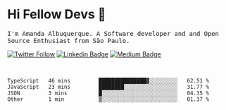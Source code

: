 # Hi Fellow Devs :wave:
   
<p>
  <samp>
    I'm Amanda Albuquerque. A Software developer and and Open Source Enthusiast from São Paulo.
  </samp>

  
  [![Twitter Follow](https://img.shields.io/twitter/follow/alalbux?style=social)](https://www.twitter.com/alalbux)
  [![Linkedin Badge](https://img.shields.io/badge/-alalbux-blue?style=flat-square&logo=Linkedin&logoColor=white&link=https://www.linkedin.com/in/alalbux/)](https://www.linkedin.com/in/alalbux/)
  [![Medium Badge](https://img.shields.io/badge/-alalbux-black?style=flat-square&logo=Medium&logoColor=white&link=https://medium.com/@alalbux)](https://medium.com/@alalbux)
</p>

  <br/>
  

<!--START_SECTION:waka-->
```text
TypeScript   46 mins         ███████████████▓░░░░░░░░░   62.51 % 
JavaScript   23 mins         ████████░░░░░░░░░░░░░░░░░   31.77 % 
JSON         3 mins          █░░░░░░░░░░░░░░░░░░░░░░░░   04.35 % 
Other        1 min           ▒░░░░░░░░░░░░░░░░░░░░░░░░   01.37 % 
```
<!--END_SECTION:waka-->

